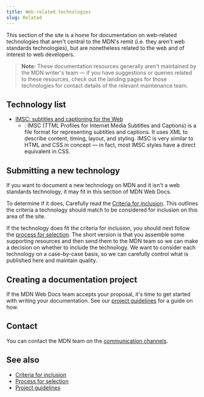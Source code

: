```yaml
---
title: Web-related technologies
slug: Related
---
```


This section of the site is a home for documentation on web-related technologies that aren't central to the MDN's remit (i.e. they aren't web standards technologies), but are nonetheless related to the web and of interest to web developers.

> **Note:** These documentation resources generally aren't maintained by the MDN writer's team — if you have suggestions or queries related to these resources, check out the landing pages for those technologies for contact details of the relevant maintenance team.

## Technology list

- [IMSC: subtitles and captioning for the Web](/en-US/docs/Related/IMSC)
  - : IMSC (TTML Profiles for Internet Media Subtitles and Captions) is a file format for representing subtitles and captions. It uses XML to describe content, timing, layout, and styling. IMSC is very similar to HTML and CSS in concept — in fact, most IMSC styles have a direct equivalent in CSS.

## Submitting a new technology

If you want to document a new technology on MDN and it isn't a web standards technology, it may fit in this section of MDN Web Docs.

To determine if it does, Carefully read the [Criteria for inclusion](/en-US/docs/Related/Criteria_for_inclusion). This outlines the criteria a technology should match to be considered for inclusion on this area of the site.

If the technology does fit the criteria for inclusion, you should next follow the [process for selection](/en-US/docs/Related/Process_for_selection). The short version is that you assemble some supporting resources and then send them to the MDN team so we can make a decision on whether to include the technology. We want to consider each technology on a case-by-case basis, so we can carefully control what is published here and maintain quality.

## Creating a documentation project

If the MDN Web Docs team accepts your proposal, it's time to get started with writing your documentation. See our [project guidelines](/en-US/docs/Related/Project_guidelines) for a guide on how.

## Contact

You can contact the MDN team on the [communication channels](/en-US/docs/MDN/Community/Communication_channels).

## See also

- [Criteria for inclusion](/en-US/docs/Related/Criteria_for_inclusion)
- [Process for selection](/en-US/docs/Related/Process_for_selection)
- [Project guidelines](/en-US/docs/Related/Project_guidelines)
